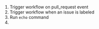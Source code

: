 1. Trigger workflow on pull_request event
2. Trigger workflow when an issue is labeled
3. Run `echo` command
4. 